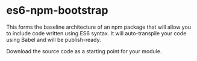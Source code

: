 # es6-npm-bootstrap

This forms the baseline architecture of an npm package that will allow you to include code written using ES6 syntax. It will auto-transpile your code using Babel and will be publish-ready.

Download the source code as a starting point for your module.